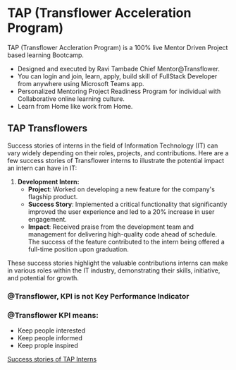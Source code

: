# TAP (Transflower Acceleration Program)
TAP (Transflower Accleration Program) is a  100% live Mentor Driven Project based learning Bootcamp. 
- Designed and executed by Ravi Tambade Chief Mentor@Transflower. 
- You can login and join, learn, apply, build skill of FullStack Developer from anywhere using Microsoft Teams app.
- Personalized Mentoring Project Readiness Program for individual with Collaborative online learning culture.
- Learn from Home like work from Home.

## TAP Transflowers
Success stories of interns in the field of Information Technology (IT) can vary widely depending on their roles, projects, and contributions. Here are a few  success stories of Transflower interns to illustrate the potential impact an intern can have in IT:

1. **Development Intern:**
   - **Project**: Worked on developing a new feature for the company's flagship product.
   - **Success Story**: Implemented a critical functionality that significantly improved the user experience and led to a 20% increase in user engagement.
   - **Impact**: Received praise from the development team and management for delivering high-quality code ahead of schedule. The success of the feature contributed to the intern being offered a full-time position upon graduation.

These success stories highlight the valuable contributions interns can make in various roles within the IT industry, demonstrating their skills, initiative, and potential for growth.

### @Transflower, KPI is not Key Performance Indicator
### @Transflower KPI means:
- Keep people interested
- Keep people informed
- Keep prople inspired

<a href="https://github.com/RaviTambade/tap/blob/main/successstories.md">Success stories of TAP Interns</a> 